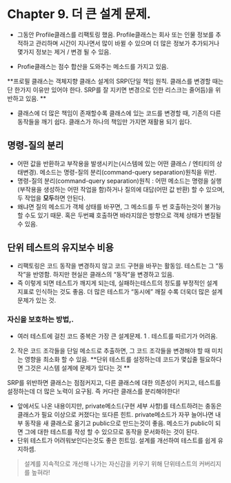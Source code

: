 # Chapter 9. 더 큰 설계 문제.

- 그동안 Profile클래스를 리팩토링 했음. Profile클래스는 회사 또는 인물 정보를 추적하고 관리하며 시간이 지나면서 많이 바뀔 수 있으며 더 많은 정보가 추가되거나 몇가지 정보는 제거 / 변경 될 수 있음.

- Profie클래스는 점수 합산을 도와주는 메소드를 가지고 있음. 

**프로필 클래스는 객체지향 클래스 설계의 SRP(단일 책임 원칙. 클래스를 변경할 때는 단 한가지 이유만 있어야 한다. SRP를 잘 지키면 변경으로 인한 리스크는 줄어듬)을 위반하고 있음. **

- 클래스에 더 많은 책임이 존재할수록 클래스에 있는 코드를 변경할 때, 기존의 다른 동작들을 깨기 쉽다. 클래스가 하나의 책임만 가지면 재활용 되기 쉽다.

## 명령-질의 분리

- 어떤 값을 반환하고 부작용을 발생시키는(시스템에 있는 어떤 클래스 / 엔티티의 상태변경). 메소드는 명령-질의 분리(command-query separation)원칙을 위반.
- 명령-질의 분리(command-query separation)원칙 : 어떤 메소드는 명령을 실행(부작용을 생성하는 어떤 작업을 함)하거나 질의에 대답(어떤 값 반환) 할 수 있으며, 두 작업을 **모두**하면 안된다.
- 왜냐면 질의 메소드가 객체 상태를 바꾸면, 그 메소드를 두 번 호출하는것이 불가능할 수도 있기 때문. 혹은 두번쨰 호출하면 바라지않은 방향으로 객체 상태가 변질될 수 있음.

## 단위 테스트의 유지보수 비용

- 리팩토링은 코드 동작을 변경하지 않고 코드 구현을 바꾸는 활동임. 테스트는 그 “동작”을 반영함.  하지만 현실은 클래스의 “동작”을 변경하고 있음. 
- 즉 이렇게 되면 테스트가 깨지게 되는데, 실패하는테스트의 정도를 부정적인 설계 지표로 인식하는 것도 좋음. 더 많은 테스트가 “동시에” 깨질 수록 더욱더 많은 설계 문제가 있는 것.

### 자신을 보호하는 방법,.

- 여러 테스트에 걸친 코드 중복은 가장 큰 설계문제. 
1 . 테스트를 따르기가 어려움.
2. 작은 코드 조각들을 단일 메소드로 추출하면, 그 코드 조각들을 변경해야 할 때 미치는 영향을 최소화 할 수 있음. 
**단위 테스트를 설정하는데 코드가 몇십줄 필요하다면 그것은 시스템 설계에 문제가 있다는 것 **

SRP를 위반하면 클래스는 점점커지고, 다른 클래스에 대한 의존성이 커지고, 테스트를 설정하는데 더 많은 노력이 요구됨. 즉 커다란 클래스를 분리해야한다!

- 앞에서도 나온 내용이지만, private메소드(구현 세부 사항)를 테스트하려는 충동은 클래스가 필요 이상으로 커졌다는 또다른 힌트. private메소드가 자꾸 늘어나면 내부 동작을 새 클래스로 옮기고 public으로 만드는것이 좋음. 메소드가 public이 되면 그에 대한 테스트를 작성 할 수 있으므로 동작을 문서화하는 것이 된다. 
- 단위 테스트가 어려워보인다는것도 좋은 힌트임. 설계를 개선하여 테스트를 쉽게 유지하셈. 

> 설계를 지속적으로 개선해 나가는 자신감을 키우기 위해 단위테스트의 커버리지를 높혀라!

